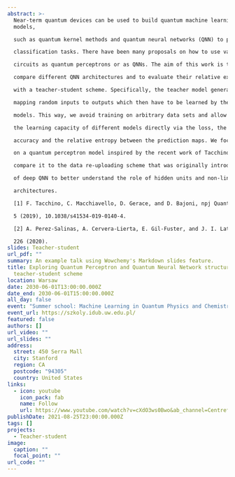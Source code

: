 ```yaml
---
abstract: >-
  Near-term quantum devices can be used to build quantum machine learning
  models,

  such as quantum kernel methods and quantum neural networks (QNN) to perform

  classification tasks. There have been many proposals on how to use variational quantum

  circuits as quantum perceptrons or as QNNs. The aim of this work is to systematically

  compare different QNN architectures and to evaluate their relative expressive power

  with a teacher-student scheme. Specifically, the teacher model generates the datasets

  mapping random inputs to outputs which then have to be learned by the student

  models. This way, we avoid training on arbitrary data sets and allow us to compare

  the learning capacity of different models directly via the loss, the prediction map, the

  accuracy and the relative entropy between the prediction maps. We focus particularly

  on a quantum perceptron model inspired by the recent work of Tacchino et. al. [1] and

  compare it to the data re-uploading scheme that was originally introduced by PerezSalinas et. al. [2]. We discuss alterations of the perceptron model and the formation

  of deep QNN to better understand the role of hidden units and non-linearities in these

  architectures.

  [1] F. Tacchino, C. Macchiavello, D. Gerace, and D. Bajoni, npj Quantum Information

  5 (2019), 10.1038/s41534-019-0140-4.

  [2] A. Perez-Salinas, A. Cervera-Lierta, E. Gil-Fuster, and J. I. Latorre, Quantum 4,

  226 (2020).
slides: Teacher-student
url_pdf: ""
summary: An example talk using Wowchemy's Markdown slides feature.
title: Exploring Quantum Perceptron and Quantum Neural Network structures with a
  teacher-student scheme
location: Warsaw
date: 2030-06-01T13:00:00.000Z
date_end: 2030-06-01T15:00:00.000Z
all_day: false
event: "Summer school: Machine Learning in Quantum Physics and Chemistry"
event_url: https://szkoly.idub.uw.edu.pl/
featured: false
authors: []
url_video: ""
url_slides: ""
address:
  street: 450 Serra Mall
  city: Stanford
  region: CA
  postcode: "94305"
  country: United States
links:
  - icon: youtube
    icon_pack: fab
    name: Follow
    url: https://www.youtube.com/watch?v=cXdO3ws0Bwo&ab_channel=CentreforAMOPhysicsatUniversityofWarsaw
publishDate: 2021-08-25T23:00:00.000Z
tags: []
projects:
  - Teacher-student
image:
  caption: ""
  focal_point: ""
url_code: ""
---
```

